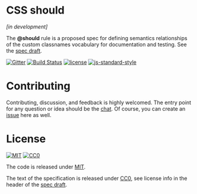 # CSS should

*[in development]*

The **@should** rule is a proposed spec for defining semantics relationships of the custom classnames vocabulary for documentation and testing. See the [spec draft](http://robinpokorny.github.io/css-should/).

[![Gitter](https://img.shields.io/gitter/room/robinpokorny/css-should.svg?style=flat-square&maxAge=2592000)](https://gitter.im/robinpokorny/css-should)
[![Build Status](https://img.shields.io/badge/build-passing-brightgreen.svg?style=flat-square&maxAge=2592000)](https://semaphoreci.com/robinpokorny/css-should)
[![license](https://img.shields.io/npm/l/transform-props-with.svg?style=flat-square&maxAge=2592000)](LICENSE)
[![js-standard-style](https://img.shields.io/badge/code%20style-standard-lightgrey.svg?style=flat-square&maxAge=2592000)](http://standardjs.com/)

# Contributing

Contributing, discussion, and feedback is highly welcomed. The entry point for any question or idea should be the [chat](https://gitter.im/robinpokorny/css-should). Of course, you can create an [issue](https://github.com/robinpokorny/css-should/issues) here as well.

# License

[![MIT](https://upload.wikimedia.org/wikipedia/commons/6/67/License_icon-mit-88x31.png)](LICENSE)
[![CC0](http://i.creativecommons.org/p/zero/1.0/88x31.png)](http://creativecommons.org/publicdomain/zero/1.0/)

The code is released under [MIT](LICENSE).

The text of the specification is released under [CC0](http://creativecommons.org/publicdomain/zero/1.0/), see license info in the header of the [spec draft](http://robinpokorny.github.io/css-should/).
